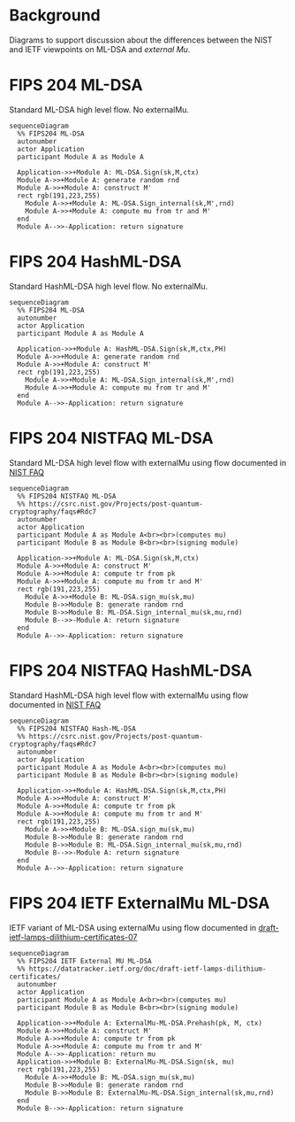 # Background

Diagrams to support discussion about the differences between the NIST and IETF viewpoints on ML-DSA and <i>external Mu</i>.


# FIPS 204 ML-DSA

Standard ML-DSA high level flow. No externalMu.

```mermaid
sequenceDiagram
  %% FIPS204 ML-DSA
  autonumber
  actor Application
  participant Module A as Module A
  
  Application->>+Module A: ML-DSA.Sign(sk,M,ctx)
  Module A->>+Module A: generate random rnd
  Module A->>+Module A: construct M'
  rect rgb(191,223,255)
    Module A->>+Module A: ML-DSA.Sign_internal(sk,M',rnd)
    Module A->>+Module A: compute mu from tr and M'
  end
  Module A-->>-Application: return signature
  ```

# FIPS 204 HashML-DSA

Standard HashML-DSA high level flow. No externalMu.

```mermaid
sequenceDiagram
  %% FIPS204 ML-DSA
  autonumber
  actor Application
  participant Module A as Module A
  
  Application->>+Module A: HashML-DSA.Sign(sk,M,ctx,PH)
  Module A->>+Module A: generate random rnd
  Module A->>+Module A: construct M'
  rect rgb(191,223,255)
    Module A->>+Module A: ML-DSA.Sign_internal(sk,M',rnd)
    Module A->>+Module A: compute mu from tr and M'
  end
  Module A-->>-Application: return signature
```  

# FIPS 204 NISTFAQ ML-DSA

Standard ML-DSA high level flow with externalMu using flow documented in [NIST FAQ](https://csrc.nist.gov/Projects/post-quantum-cryptography/faqs#Rdc7)

```mermaid
sequenceDiagram
  %% FIPS204 NISTFAQ ML-DSA
  %% https://csrc.nist.gov/Projects/post-quantum-cryptography/faqs#Rdc7
  autonumber
  actor Application
  participant Module A as Module A<br><br>(computes mu)
  participant Module B as Module B<br><br>(signing module)
  
  Application->>+Module A: ML-DSA.Sign(sk,M,ctx)
  Module A->>+Module A: construct M'
  Module A->>+Module A: compute tr from pk
  Module A->>+Module A: compute mu from tr and M'
  rect rgb(191,223,255)
    Module A->>+Module B: ML-DSA.sign_mu(sk,mu)
    Module B->>Module B: generate random rnd
    Module B->>Module B: ML-DSA.Sign_internal_mu(sk,mu,rnd)
    Module B-->>-Module A: return signature
  end
  Module A-->>-Application: return signature
```  

# FIPS 204 NISTFAQ HashML-DSA

Standard HashML-DSA high level flow with externalMu using flow documented in [NIST FAQ](https://csrc.nist.gov/Projects/post-quantum-cryptography/faqs#Rdc7)

```mermaid
sequenceDiagram
  %% FIPS204 NISTFAQ Hash-ML-DSA
  %% https://csrc.nist.gov/Projects/post-quantum-cryptography/faqs#Rdc7
  autonumber
  actor Application
  participant Module A as Module A<br><br>(computes mu)
  participant Module B as Module B<br><br>(signing module)
  
  Application->>+Module A: HashML-DSA.Sign(sk,M,ctx,PH)
  Module A->>+Module A: construct M'
  Module A->>+Module A: compute tr from pk
  Module A->>+Module A: compute mu from tr and M'
  rect rgb(191,223,255)
    Module A->>+Module B: ML-DSA.sign_mu(sk,mu)
    Module B->>Module B: generate random rnd
    Module B->>Module B: ML-DSA.Sign_internal_mu(sk,mu,rnd)
    Module B-->>-Module A: return signature
  end
  Module A-->>-Application: return signature
```  

# FIPS 204 IETF ExternalMu ML-DSA

IETF variant of ML-DSA using externalMu using flow documented in [draft-ietf-lamps-dilithium-certificates-07]([https://csrc.nist.gov/Projects/post-quantum-cryptography/faqs#Rdc7](https://datatracker.ietf.org/doc/draft-ietf-lamps-dilithium-certificates/))


```mermaid
sequenceDiagram
  %% FIPS204 IETF External MU ML-DSA
  %% https://datatracker.ietf.org/doc/draft-ietf-lamps-dilithium-certificates/
  autonumber
  actor Application
  participant Module A as Module A<br><br>(computes mu)
  participant Module B as Module B<br><br>(signing module)
  
  Application->>+Module A: ExternalMu-ML-DSA.Prehash(pk, M, ctx)
  Module A->>+Module A: construct M'
  Module A->>+Module A: compute tr from pk
  Module A->>+Module A: compute mu from tr and M'
  Module A-->>-Application: return mu
  Application->>+Module B: ExternalMu-ML-DSA.Sign(sk, mu)
  rect rgb(191,223,255)
    Module A->>+Module B: ML-DSA.sign_mu(sk,mu)
    Module B->>Module B: generate random rnd
    Module B->>Module B: ExternalMu-ML-DSA.Sign_internal(sk,mu,rnd)
  end
  Module B-->>-Application: return signature
  
```  
